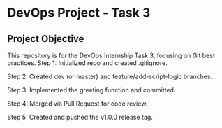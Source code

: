 # DevOps Project - Task 3
## Project Objective
This repository is for the DevOps Internship Task 3, focusing on Git best practices.
Step 1: Initialized repo and created .gitignore.

Step 2: Created dev (or master) and feature/add-script-logic branches.

Step 3: Implemented the greeting function and committed.

Step 4: Merged via Pull Request for code review.

Step 5: Created and pushed the v1.0.0 release tag.
